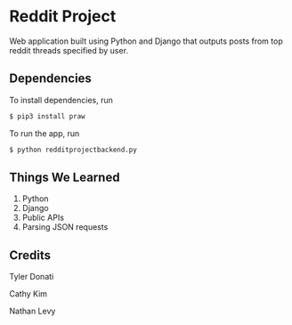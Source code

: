 # Reddit Project

Web application built using Python and Django that outputs posts from top reddit threads specified by user.

## Dependencies
To install dependencies, run

```bash
$ pip3 install praw
```
To run the app, run

```bash
$ python redditprojectbackend.py
```
## Things We Learned
1. Python
2. Django
3. Public APIs
4. Parsing JSON requests
   
## Credits
Tyler Donati 

Cathy Kim

Nathan Levy
